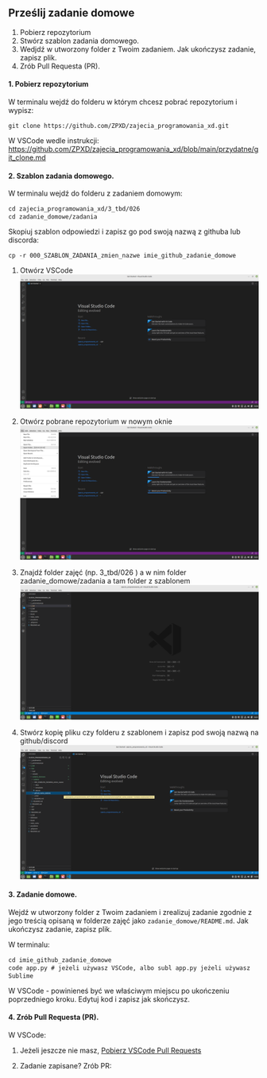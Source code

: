 ## Prześlij zadanie domowe

1. Pobierz repozytorium
2. Stwórz szablon zadania domowego.
3. Wedjdź w utworzony folder z Twoim zadaniem. Jak ukończysz zadanie, zapisz plik.
4. Zrób Pull Requesta (PR).


#### 1. Pobierz repozytorium

W terminalu wejdź do folderu w którym chcesz pobrać repozytorium i wypisz:
```
git clone https://github.com/ZPXD/zajecia_programowania_xd.git
```

W VSCode wedle instrukcji: https://github.com/ZPXD/zajecia_programowania_xd/blob/main/przydatne/git_clone.md

#### 2. Szablon zadania domowego.

W terminalu wejdź do folderu z zadaniem domowym:
```
cd zajecia_programowania_xd/3_tbd/026
cd zadanie_domowe/zadania
```

Skopiuj szablon odpowiedzi i zapisz go pod swoją nazwą z githuba lub discorda:
```
cp -r 000_SZABLON_ZADANIA_zmien_nazwe imie_github_zadanie_domowe
```

1. Otwórz VSCode
![Screenshot](foto/11.png)

2. Otwórz pobrane repozytorium w nowym oknie
![Screenshot](foto/12.png)

3. Znajdź folder zajęć (np. 3_tbd/026 ) a w nim folder zadanie_domowe/zadania a tam folder z szablonem 
![Screenshot](foto/13.png)

4. Stwórz kopię pliku czy folderu z szablonem i zapisz pod swoją nazwą na github/discord
![Screenshot](foto/15.png)


#### 3. Zadanie domowe.

Wejdź w utworzony folder z Twoim zadaniem i zrealizuj zadanie zgodnie z jego treścią opisaną w folderze zajęć jako `zadanie_domowe/README.md`. Jak ukończysz zadanie, zapisz plik.

W terminalu:
```
cd imie_github_zadanie_domowe
code app.py # jeżeli używasz VSCode, albo subl app.py jeżeli używasz Sublime 
```

W VSCode - powinieneś być we właściwym miejscu po ukończeniu poprzedniego kroku. Edytuj kod i zapisz jak skończysz.

#### 4. Zrób Pull Requesta (PR).

W VSCode:

1. Jeżeli jeszcze nie masz, [Pobierz VSCode Pull Requests](https://github.com/ZPXD/zajecia_programowania_xd/blob/main/przydatne/pobierz_github_pull_requests.md)

2. Zadanie zapisane? Zrób PR:



